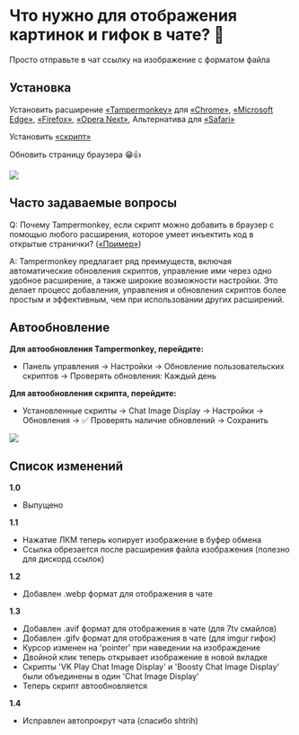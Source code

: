 # Что нужно для отображения картинок и гифок в чате? 🤔

Просто отправьте в чат ссылку на изображение с форматом файла

## Установка

Установить расширение [«Tampermonkey»](https://www.tampermonkey.net/) для [«Chrome»](https://chrome.google.com/webstore/detail/dhdgffkkebhmkfjojejmpbldmpobfkfo), [«Microsoft Edge»](https://microsoftedge.microsoft.com/addons/detail/iikmkjmpaadaobahmlepeloendndfphd), [«Firefox»](https://addons.mozilla.org/en-US/firefox/addon/tampermonkey/), [«Opera Next»](https://addons.opera.com/en/extensions/details/tampermonkey-beta/), Альтернатива для [«Safari»](https://apps.apple.com/app/userscripts/id1463298887)

Установить [«скрипт»](https://github.com/c0IIwr/Chat-Image-Display/raw/main/Chat%20Image%20Display.user.js)

Обновить страницу браузера 😁👍

<img  src="https://c0IIwr.github.io/Chat-Image-Display/zapaska-archive.gif">

## Часто задаваемые вопросы

Q: Почему Tampermonkey, если скрипт можно добавить в браузер с помощью любого расширения, которое умеет инъектить код в открытые странички? ([«Пример»](https://chromewebstore.google.com/detail/custom-javascript-for-web/ddbjnfjiigjmcpcpkmhogomapikjbjdk))

A: Tampermonkey предлагает ряд преимуществ, включая автоматические обновления скриптов, управление ими через одно удобное расширение, а также широкие возможности настройки. Это делает процесс добавления, управления и обновления скриптов более простым и эффективным, чем при использовании других расширений.

## Автообновление

**Для автообновления Tampermonkey, перейдите:**
- Панель управления → Настройки → Обновление пользовательских скриптов → Проверять обновления: Каждый день

**Для автообновления скрипта, перейдите:**
- Установленные скрипты → Chat Image Display → Настройки → Обновления → ✅ Проверять наличие обновлений → Сохранить

<img  src="https://c0IIwr.github.io/Chat-Image-Display/AutoUpdate.gif">

## Список изменений

**1.0**
- Выпущено

**1.1**
- Нажатие ЛКМ теперь копирует изображение в буфер обмена
- Ссылка обрезается после расширения файла изображения (полезно для дискорд ссылок)

**1.2**
- Добавлен .webp формат для отображения в чате

**1.3**
- Добавлен .avif формат для отображения в чате (для 7tv смайлов)
- Добавлен .gifv формат для отображения в чате (для imgur гифок)
- Курсор изменен на 'pointer' при наведении на изображдение
- Двойной клик теперь открывает изображение в новой вкладке
- Скрипты 'VK Play Chat Image Display' и 'Boosty Chat Image Display' были объединены в один 'Chat Image Display'
- Теперь скрипт автообновляется

**1.4**
- Исправлен автопрокрут чата (спасибо shtrih)
